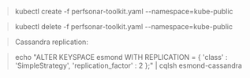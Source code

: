 >kubectl create -f perfsonar-toolkit.yaml --namespace=kube-public

>kubectl delete -f perfsonar-toolkit.yaml --namespace=kube-public

>Cassandra replication:

>echo "ALTER KEYSPACE esmond WITH REPLICATION = { 'class' : 'SimpleStrategy', 'replication_factor' : 2 };" | cqlsh esmond-cassandra

